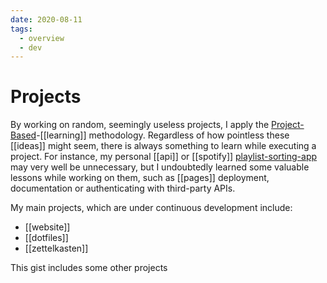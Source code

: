 ```yaml
---
date: 2020-08-11
tags:
  - overview
  - dev
---
```

# Projects

By working on random, seemingly useless projects, I apply the [Project-Based](https://dnnsmnstrr.github.io/projects)-[[learning]] methodology.
Regardless of how pointless these [[ideas]] might seem, there is always something to learn while executing a project.
For instance, my personal [[api]] or [[spotify]] [playlist-sorting-app](https://muensterer.xyz/sortify) may very well be unnecessary, but I undoubtedly learned some valuable lessons while working on them, such as [[pages]] deployment, documentation or authenticating with third-party APIs.

My main projects, which are under continuous development include:
- [[website]]
- [[dotfiles]]
- [[zettelkasten]]

This gist includes some other projects

<script src="https://gist.github.com/dnnsmnstrr/c9aa3e56d323d3ea7b061376e38eaee8.js"></script>
